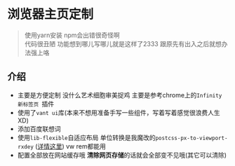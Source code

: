 # 浏览器主页定制
> 使用yarn安装 npm会出错很奇怪啊  
> 代码很丑陋 功能想到哪儿写哪儿就是这样了2333 跟原先有出入之后就想办法强上咯

## 介绍

* 主要是方便定制 没什么艺术细胞审美捉鸡 主要是参考chrome上的`Infinity 新标签页
`插件
* 使用了`vant ui`库(本来不想用准备手写一些组件，写着写着感觉很浪费人生 XD)
* 添加百度联想词
* 使用`lib-flexible`自适应布局 单位转换是我魔改的`postcss-px-to-viewport-rxdey` ([详情这里](https://github.com/Rxdey/postcss-px-to-viewport)) vw rem都能用
* 配置全部放在网站缓存哦 **清除网页存储**的话就会全部变不见哦(其它可以清除)





